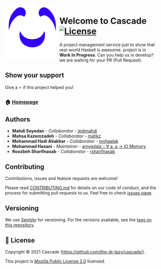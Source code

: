 <img src="design/logo/SVG/cascade.svg" alt="Logo" width="180" align="left" />

# Welcome to Cascade [![License](https://img.shields.io/badge/license-MPL--2.0-3400FD?style=for-the-badge)](LICENSE)

A project management service just to show that real-world Haskell is awesome. project is in **Work In Progress**. Can you help us in develop? we are waiting for your PR (Pull Request).

## Show your support

Give a ⭐ if this project helped you!

### 🏠 [Homepage](https://github.com/the-dr-lazy/cascade)

## Authors

- **Mahdi Seyedan** - _Collaborator_ - [jedimahdi](https://github.com/jedimahdi)
- **Mahsa Kazemzadeh** - _Collaborator_ - [mahkz](https://github.com/mahkz)
- **Mohammad Hadi Aliakbar** - _Collaborator_ - [mohaalak](https://github.com/mohaalak)
- **Mohammad Hasani** - _Maintainer_ - [amygdala :: ∀ a. a → IO Memory](https://github.com/the-dr-lazy)
- **Roozbeh Sharifnasab** - _Collaborator_ - [rsharifnasab](https://github.com/rsharifnasab)


## Contributing

Contributions, issues and feature requests are welcome!

Please read [CONTRIBUTING.md](CONTRIBUTING.md) for details on our code of conduct, and the process for submitting pull requests to us.
Feel free to check [issues page](https://github.com/the-dr-lazy/cascade/issues).

## Versioning

We use [SemVer](http://semver.org/) for versioning. For the versions available, see the [tags on this repository](https://github.com/the-dr-lazy/cascade/releases).

## 📝 License

Copyright © 2021 Cascade (https://github.com/the-dr-lazy/cascade/).

This project is [Mozilla Public License 2.0](LICENSE) licensed.
